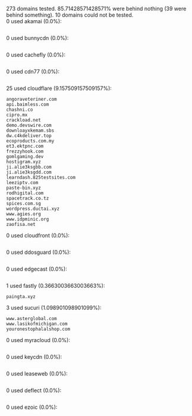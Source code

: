 273 domains tested. 85.71428571428571% were behind nothing (39 were behind something). 10 domains could not be tested.<br>
0 used akamai (0.0%):
```

```

0 used bunnycdn (0.0%):
```

```

0 used cachefly (0.0%):
```

```

0 used cdn77 (0.0%):
```

```

25 used cloudflare (9.157509157509157%):
```
angoraveteriner.com
api.baimless.com
chashni.co
cipro.mx
crackload.net
demo.devswire.com
downloayxkemam.sbs
dw.c4kdeliver.top
ecoproducts.com.my
et3.ektpnc.com
frezzyhook.com
gomlgaming.dev
hostigram.xyz
ji.alie3ksgbb.com
ji.alie3ksgdd.com
learndash.825testsites.com
leeziptv.com
paste-bin.xyz
rodhigital.com
spacetrack.co.tz
spices.com.sg
wordpress.ductai.xyz
www.agies.org
www.idpminic.org
zaofisa.net
```

0 used cloudfront (0.0%):
```

```

0 used ddosguard (0.0%):
```

```

0 used edgecast (0.0%):
```

```

1 used fastly (0.3663003663003663%):
```
paingta.xyz
```

3 used sucuri (1.098901098901099%):
```
www.asterglobal.com
www.lasikofmichigan.com
youronestophalalshop.com
```

0 used myracloud (0.0%):
```

```

0 used keycdn (0.0%):
```

```

0 used leaseweb (0.0%):
```

```

0 used deflect (0.0%):
```

```

0 used ezoic (0.0%):
```

```
